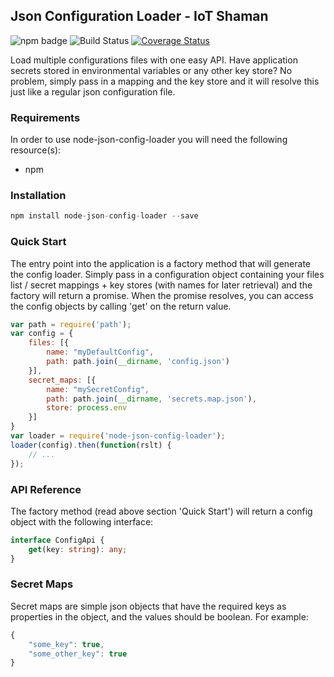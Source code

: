 ## Json Configuration Loader - IoT Shaman

![npm badge](https://img.shields.io/npm/v/node-json-config-loader.svg) ![Build Status](https://travis-ci.org/iotshaman/node-json-config-loader.svg?branch=master) [![Coverage Status](https://coveralls.io/repos/github/iotshaman/node-json-config-loader/badge.svg?branch=master)](https://coveralls.io/github/iotshaman/node-json-config-loader?branch=master)

Load multiple configurations files with one easy API. Have application secrets stored in environmental variables or any other key store? No problem, simply pass in a mapping and the key store and it will resolve this just like a regular json configuration file.

### Requirements

In order to use node-json-config-loader you will need the following resource(s):

- npm

### Installation

```js
npm install node-json-config-loader --save
```

### Quick Start

The entry point into the application is a factory method that will generate the config loader. Simply pass in a configuration object containing your files list / secret mappings + key stores  (with names for later retrieval) and the factory will return a promise. When the promise resolves, you can access the config objects by calling 'get' on the return value.

```js
var path = require('path');
var config = {
    files: [{
        name: "myDefaultConfig",
        path: path.join(__dirname, 'config.json')
    }],
    secret_maps: [{
        name: "mySecretConfig",
        path: path.join(__dirname, 'secrets.map.json'),
        store: process.env
    }]
}
var loader = require('node-json-config-loader');
loader(config).then(function(rslt) {
    // ...
});
```

### API Reference

The factory method (read above section 'Quick Start') will return a config object with the following interface:

```ts
interface ConfigApi {
    get(key: string): any;
}
```

### Secret Maps

Secret maps are simple json objects that have the required keys as properties in the object, and the values should be boolean. For example:

```js
{
    "some_key": true,
    "some_other_key": true
}
```